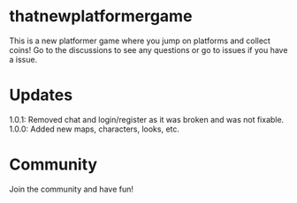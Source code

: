 # thatnewplatformergame
This is a new platformer game where you jump on platforms and collect coins!
Go to the discussions to see any questions or go to issues if you have a issue.

# Updates
1.0.1: Removed chat and login/register as it was broken and was not fixable.
1.0.0: Added new maps, characters, looks, etc.

# Community
Join the community and have fun!
